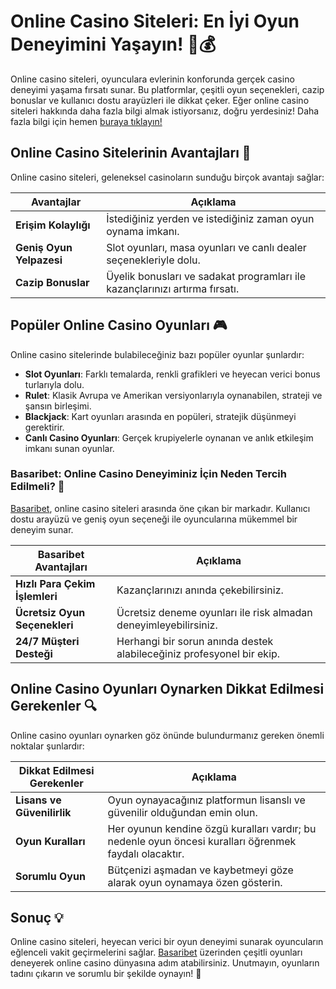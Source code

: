 # Online Casino Siteleri: En İyi Oyun Deneyimini Yaşayın! 🎲💰

Online casino siteleri, oyunculara evlerinin konforunda gerçek casino deneyimi yaşama fırsatı sunar. Bu platformlar, çeşitli oyun seçenekleri, cazip bonuslar ve kullanıcı dostu arayüzleri ile dikkat çeker. Eğer online casino siteleri hakkında daha fazla bilgi almak istiyorsanız, doğru yerdesiniz! Daha fazla bilgi için hemen [buraya tıklayın!](https://casinotr.link/gWCRZ4)

## Online Casino Sitelerinin Avantajları 🎉

Online casino siteleri, geleneksel casinoların sunduğu birçok avantajı sağlar:

| Avantajlar                        | Açıklama                                              |
|-----------------------------------|------------------------------------------------------|
| **Erişim Kolaylığı**              | İstediğiniz yerden ve istediğiniz zaman oyun oynama imkanı. |
| **Geniş Oyun Yelpazesi**          | Slot oyunları, masa oyunları ve canlı dealer seçenekleriyle dolu. |
| **Cazip Bonuslar**                 | Üyelik bonusları ve sadakat programları ile kazançlarınızı artırma fırsatı. |

## Popüler Online Casino Oyunları 🎮

Online casino sitelerinde bulabileceğiniz bazı popüler oyunlar şunlardır:

- **Slot Oyunları**: Farklı temalarda, renkli grafikleri ve heyecan verici bonus turlarıyla dolu.
- **Rulet**: Klasik Avrupa ve Amerikan versiyonlarıyla oynanabilen, strateji ve şansın birleşimi.
- **Blackjack**: Kart oyunları arasında en popüleri, stratejik düşünmeyi gerektirir.
- **Canlı Casino Oyunları**: Gerçek krupiyelerle oynanan ve anlık etkileşim imkanı sunan oyunlar.

### Basaribet: Online Casino Deneyiminiz İçin Neden Tercih Edilmeli? 🌟

[Basaribet](https://casinotr.link/gWCRZ4), online casino siteleri arasında öne çıkan bir markadır. Kullanıcı dostu arayüzü ve geniş oyun seçeneği ile oyuncularına mükemmel bir deneyim sunar.

| Basaribet Avantajları             | Açıklama                                              |
|-----------------------------------|------------------------------------------------------|
| **Hızlı Para Çekim İşlemleri**    | Kazançlarınızı anında çekebilirsiniz.                |
| **Ücretsiz Oyun Seçenekleri**     | Ücretsiz deneme oyunları ile risk almadan deneyimleyebilirsiniz. |
| **24/7 Müşteri Desteği**          | Herhangi bir sorun anında destek alabileceğiniz profesyonel bir ekip. |

## Online Casino Oyunları Oynarken Dikkat Edilmesi Gerekenler 🔍

Online casino oyunları oynarken göz önünde bulundurmanız gereken önemli noktalar şunlardır:

| Dikkat Edilmesi Gerekenler        | Açıklama                                              |
|-----------------------------------|------------------------------------------------------|
| **Lisans ve Güvenilirlik**        | Oyun oynayacağınız platformun lisanslı ve güvenilir olduğundan emin olun. |
| **Oyun Kuralları**               | Her oyunun kendine özgü kuralları vardır; bu nedenle oyun öncesi kuralları öğrenmek faydalı olacaktır. |
| **Sorumlu Oyun**                  | Bütçenizi aşmadan ve kaybetmeyi göze alarak oyun oynamaya özen gösterin. |

## Sonuç 💡

Online casino siteleri, heyecan verici bir oyun deneyimi sunarak oyuncuların eğlenceli vakit geçirmelerini sağlar. [Basaribet](https://casinotr.link/gWCRZ4) üzerinden çeşitli oyunları deneyerek online casino dünyasına adım atabilirsiniz. Unutmayın, oyunların tadını çıkarın ve sorumlu bir şekilde oynayın! 🎊
